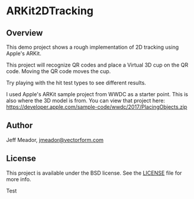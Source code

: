# ARKit2DTracking


## Overview

This demo project shows a rough implementation of 2D tracking using Apple's ARKit.

This project will recognize QR codes and place a Virtual 3D cup on the QR code. Moving the QR code moves the cup.

Try playing with the hit test types to see different results.

I used Apple's ARKit sample project from WWDC as a starter point. This is also where the 3D model is from. You can view that project here: https://developer.apple.com/sample-code/wwdc/2017/PlacingObjects.zip

## Author

Jeff Meador, jmeador@vectorform.com

## License

This project is available under the BSD license. See the [LICENSE](LICENSE) file for more info.

Test
